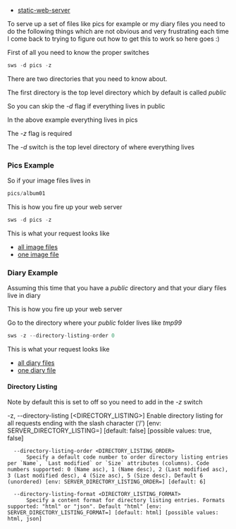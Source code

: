 
- [static-web-server](https://github.com/static-web-server/static-web-server)

To serve up a set of files like pics for example or my diary files
you need to do the following things which are not obvious and very
frustrating each time I come back to trying to figure out how to
get this to work so here goes :)

First of all you need to know the proper switches

```rust
sws -d pics -z
```

There are two directories that you need to know about.

The first directory is the top level directory which by default
is called *public*

So you can skip the *-d* flag if everything lives in public

In the above example everything lives in pics

The *-z* flag is required

The *-d* switch is the top level directory of where everything lives

### Pics Example

So if your image files lives in

```rust
pics/album01
```

This is how you fire up your web server

```rust
sws -d pics -z
```

This is what your request looks like

- [all image files](http://localhost:3000/album01/)
- [one image file](http://localhost:3000/album01/IMG_3300.jpeg)

### Diary Example

Assuming this time that you have a *public* directory and that
your diary files live in diary

This is how you fire up your web server

Go to the directory where your *public* folder lives like *tmp99*

```rust
sws -z --directory-listing-order 0
```

This is what your request looks like

- [all diary files](http://localhost:3000/diary/)
- [one diary file](http://localhost:3000/diary/c24jsi.html)

#### Directory Listing

Note by default this is set to off so you need to add in the *-z* switch

-z, --directory-listing [<DIRECTORY_LISTING>]
          Enable directory listing for all requests ending with the slash character (‘/’) [env: SERVER_DIRECTORY_LISTING=] [default: false] [possible values: true, false]   

      --directory-listing-order <DIRECTORY_LISTING_ORDER>   
          Specify a default code number to order directory listing entries per `Name`, `Last modified` or `Size` attributes (columns). Code numbers supported: 0 (Name asc), 1 (Name desc), 2 (Last modified asc), 3 (Last modified desc), 4 (Size asc), 5 (Size desc). Default 6 (unordered) [env: SERVER_DIRECTORY_LISTING_ORDER=] [default: 6]

      --directory-listing-format <DIRECTORY_LISTING_FORMAT>   
          Specify a content format for directory listing entries. Formats supported: "html" or "json". Default "html" [env: SERVER_DIRECTORY_LISTING_FORMAT=] [default: html] [possible values: html, json]

